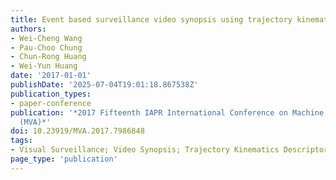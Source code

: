 ```yaml
---
title: Event based surveillance video synopsis using trajectory kinematics descriptors
authors:
- Wei-Cheng Wang
- Pau-Choo Chung
- Chun-Rong Huang
- Wei-Yun Huang
date: '2017-01-01'
publishDate: '2025-07-04T19:01:18.867538Z'
publication_types:
- paper-conference
publication: '*2017 Fifteenth IAPR International Conference on Machine Vision Applications
  (MVA)*'
doi: 10.23919/MVA.2017.7986848
tags:
- Visual Surveillance; Video Synopsis; Trajectory Kinematics Descriptors
page_type: 'publication'
---
```

